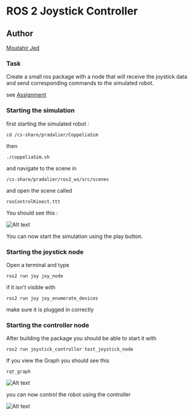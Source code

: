 # ROS 2 Joystick Controller

## Author
[Moutahir Jed](https://github.com/JedMoutahir)


### Task

Create a small ros package with a node that will receive the joystick data and
send corresponding commands to the simulated robot.

see [Assignment](HW1/01-Homework.pdf)


### Starting the simulation

first starting the simulated robot :

``` cd /cs-share/pradalier/CoppeliaSim ```

then

``` ./coppeliaSim.sh ```

and navigate to the scene in

``` /cs-share/pradalier/ros2_ws/src/scenes ```

and open the scene called 

``` rosControlKinect.ttt ```

You should see this : 

![Alt text](HW1/initial_position.png?raw=true "Scene")

You can now start the simulation using the play button.

### Starting the joystick node

Open a terminal and type

``` ros2 run joy joy_node ```

if it isn't visible with

``` ros2 run joy joy_enumerate_devices ```

make sure it is plugged in correctly

### Starting the controller node

After building the package you should be able to start it with

``` ros2 run joystick_controller test_joystick_node ```

If you view the Graph you should see this

``` rqt_graph ```

![Alt text](HW1/rosgraph.png?raw=true "Graph")

you can now control the robot using the controller

![Alt text](HW1/after_inputs.png?raw=true "Scene2")
